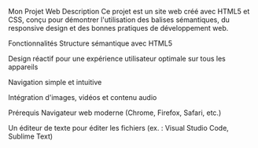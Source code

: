 Mon Projet Web
Description
Ce projet est un site web créé avec HTML5 et CSS, conçu pour démontrer l'utilisation des balises sémantiques, du responsive design et des bonnes pratiques de développement web.

Fonctionnalités
Structure sémantique avec HTML5

Design réactif pour une expérience utilisateur optimale sur tous les appareils

Navigation simple et intuitive

Intégration d'images, vidéos et contenu audio

Prérequis
Navigateur web moderne (Chrome, Firefox, Safari, etc.)

Un éditeur de texte pour éditer les fichiers (ex. : Visual Studio Code, Sublime Text)
